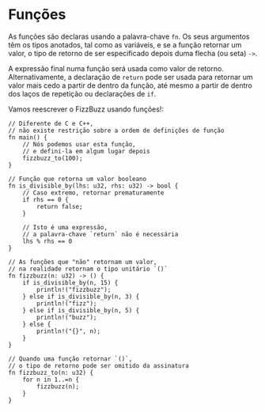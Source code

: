# Funções

As funções são declaras usando a palavra-chave `fn`. Os seus argumentos têm os tipos anotados, tal como as variáveis, e se a função retornar um valor, o tipo de retorno de ser especificado depois duma flecha (ou seta) `->`.

A expressão final numa função será usada como valor de retorno. Alternativamente, a declaração de `return` pode ser usada para retornar um valor mais cedo a partir de dentro da função, até mesmo a partir de dentro dos laços de repetição ou declarações de `if`.

Vamos reescrever o FizzBuzz usando funções!:

```rust,editable
// Diferente de C e C++,
// não existe restrição sobre a ordem de definições de função
fn main() {
    // Nós podemos usar esta função,
    // e defini-la em algum lugar depois
    fizzbuzz_to(100);
}

// Função que retorna um valor booleano
fn is_divisible_by(lhs: u32, rhs: u32) -> bool {
    // Caso extremo, retornar prematuramente
    if rhs == 0 {
        return false;
    }

    // Isto é uma expressão,
    // a palavra-chave `return` não é necessária
    lhs % rhs == 0
}

// As funções que "não" retornam um valor,
// na realidade retornam o tipo unitário `()`
fn fizzbuzz(n: u32) -> () {
    if is_divisible_by(n, 15) {
        println!("fizzbuzz");
    } else if is_divisible_by(n, 3) {
        println!("fizz");
    } else if is_divisible_by(n, 5) {
        println!("buzz");
    } else {
        println!("{}", n);
    }
}

// Quando uma função retornar `()`,
// o tipo de retorno pode ser omitido da assinatura
fn fizzbuzz_to(n: u32) {
    for n in 1..=n {
        fizzbuzz(n);
    }
}
```
